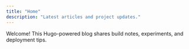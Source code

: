 ```yaml
---
title: "Home"
description: "Latest articles and project updates."
---
```


Welcome! This Hugo-powered blog shares build notes, experiments, and deployment tips.
